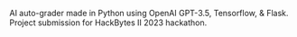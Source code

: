  AI auto-grader made in Python using OpenAI GPT-3.5, Tensorflow, & Flask. Project submission for HackBytes II 2023 hackathon. 
